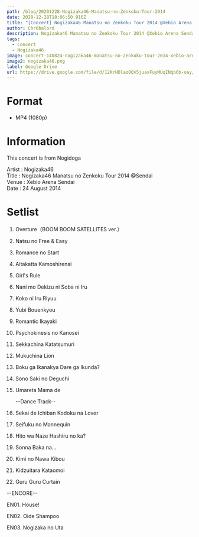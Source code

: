 ```yaml
---
path: /blog/20201228-Nogizaka46-Manatsu-no-Zenkoku-Tour-2014
date: 2020-12-28T18:06:50.916Z
title: "[Concert] Nogizaka46 Manatsu no Zenkoku Tour 2014 @Xebio Arena Sendai"
author: Chr0balord
description: Nogizaka46 Manatsu no Zenkoku Tour 2014 @Xebio Arena Sendai
tags:
  - Concert
  - Nogizaka46
image: concert-140824-nogizaka46-manatsu-no-zenkoku-tour-2014-xebio-arena-sendai.mp4_thumbs_-2020.12.29_00.38.48-.jpg
image2: nogizaka46.png
label: Google Drive
url: https://drive.google.com/file/d/12KrHDlaz0Qv5juaxFuyMUqINqb6b-oay/view?usp=sharing
---
```

# Format

* MP4 (1080p)

# Information

This concert is from Nogidoga

Artist : Nogizaka46 <br>Title : Nogizaka46 Manatsu no Zenkoku Tour 2014 @Sendai <br> Venue : Xebio Arena Sendai <br>Date : 24 August 2014

# Setlist

1. Overture（BOOM BOOM SATELLITES ver.）
2. Natsu no Free & Easy
3. Romance no Start
4. Aitakatta Kamoshirenai
5. Girl's Rule
6. Nani mo Dekizu ni Soba ni Iru
7. Koko ni Iru Riyuu
8. Yubi Bouenkyou
9. Romantic Ikayaki
10. Psychokinesis no Kanosei 
11. Sekkachina Katatsumuri
12. Mukuchina Lion
13. Boku ga Ikanakya Dare ga Ikunda?
14. Sono Saki no Deguchi
15. Umareta Mama de

    \--Dance Track--
16. Sekai de Ichiban Kodoku na Lover
17. Seifuku no Mannequin
18. Hito wa Naze Hashiru no ka?
19. Sonna Baka na...
20. Kimi no Nawa Kibou
21. Kidzuitara Kataomoi 
22. Guru Guru Curtain

\--ENCORE--

EN01. House!

EN02. Oide Shampoo

EN03. Nogizaka no Uta